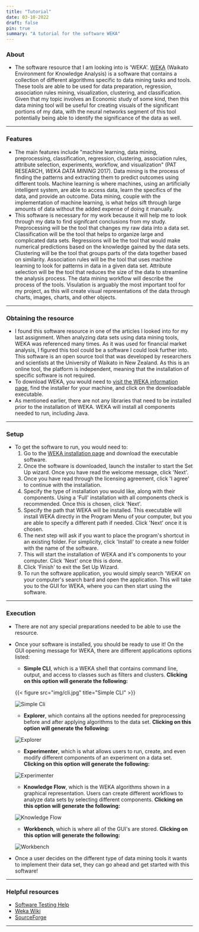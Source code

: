 ```yaml
---
title: "Tutorial"
date: 03-10-2022
draft: false
pin: true
summary: "A tutorial for the software WEKA"
---
```


### About

- The software resource that I am looking into is 'WEKA'. [WEKA](https://www.weka.io/) (Waikato Environment for Knowledge Analysis) is a software that contains a collection of different algorithms specific to data mining tasks and tools. These tools are able to be used for data preparation, regression, association rules mining, visualization, clustering, and classification. Given that my topic involves an Economic study of some kind, then this data mining tool will be useful for creating visuals of the significant portions of my data, with the neural networks segment of this tool potentially being able to identify the significance of the data as well.

---

### Features

- The main features include "machine learning, data mining, preprocessing, classification, regression, clustering, association rules, attribute selection, experiments, workflow, and visualization" (PAT RESEARCH, *WEKA DATA MINING* 2017). Data mining is the process of finding the patterns and extracting them to predict outcomes using different tools. Machine learning is where machines, using an artificially intelligent system, are able to access data, learn the specifics of the data, and provide an outcome. Data mining, couple with the implementation of machine learning, is what helps sift through large amounts of data without the added expense of doing it manually.
- This software is necessary for my work because it will help me to look through my data to find signifcant conclusions from my study. Preprocessing will be the tool that changes my raw data into a data set. Classification will be the tool that helps to organize large and complicated data sets. Regressions will be the tool that would make numerical predictions based on the knowledge gained by the data sets. Clustering will be the tool that groups parts of the data together based on similarity. Association rules will be the tool that uses machine learning to look for patterns in data in a given data set. Attribute selection will be the tool that reduces the size of the data to streamline the analysis process. The data mining workflow will describe the process of the tools. Visulation is arguably the most important tool for my project, as this will create visual representations of the data through charts, images, charts, and other objects.

---

### Obtaining the resource

- I found this software resource in one of the articles I looked into for my last assignment. When analyzing data sets using data mining tools, WEKA was referenced many times. As it was used for financial market analysis, I figured this tool could be a software I could look further into. This software is an open source tool that was developed by researchers and scientists at the University of Waikato in New Zealand. As this is an online tool, the platform is independent, meaning that the installation of specific software is not required.
- To download WEKA, you would need to [visit the WEKA information page](https://waikato.github.io/weka-wiki/downloading_weka/), find the installer for your machine, and click on the downloadable executable.
- As mentioned earlier, there are not any libraries that need to be installed prior to the installation of WEKA. WEKA will install all components needed to run, including Java.

---

### Setup

- To get the software to run, you would need to:
	1. Go to the [WEKA installation page](https://waikato.github.io/weka-wiki/downloading_weka/) and download the executable software.
	2. Once the software is downloaded, launch the installer to start the Set Up wizard. Once you have read the welcome message, click 'Next'.
	3. Once you have read through the licensing agreement, click 'I agree' to continue with the installation.
	4. Specify the type of installation you would like, along with their components. Using a 'Full' installation with all components check is recommended. Once this is chosen, click 'Next'.
	5. Specify the path that WEKA will be installed. This executable will install WEKA directly in the Program Menu of your computer, but you are able to specify a different path if needed. Click 'Next' once it is chosen.
	6. The next step will ask if you want to place the program's shortcut in an existing folder. For simplicity, click 'Install' to create a new folder with the name of the software.
	7. This will start the installation of WEKA and it's components to your computer. Click 'Next' once this is done.
	8. Click 'Finish' to exit the Set Up Wizard.
	9. To run the software application, you would simply search 'WEKA' on your computer's search bard and open the application. This will take you to the GUI for WEKA, where you can then start using the software.

---

### Execution

- There are not any special preparations needed to be able to use the resource.
- Once your software is installed, you should be ready to use it! On the GUI opening message for WEKA, there are different applications options listed:
	- **Simple CLI**, which is a WEKA shell that contains command line, output, and access to classes such as filters and clusters. **Clicking on this option will generate the following:**

	{{< figure src="img/cli.jpg" title="Simple CLI" >}}

	![Simple Cli](img/cli.jpg)

	- **Explorer**, which contains all the options needed for preprocessing before and after applying algorithms to the data set.
	**Clicking on this option will generate the following:**

	![Explorer](img/explorer.jpg)

	- **Experimenter**, which is what allows users to run, create, and even modify different components of an experiment on a data set.
	**Clicking on this option will generate the following:**

	![Experimenter](img/experimenter.jpg)

	- **Knowledge Flow**, which is the WEKA algorithms shown in a graphical representation. Users can create different workflows to analyze data sets by selecting different components.
	**Clicking on this option will generate the following:**

	![Knowledge Flow](img/knowledge-flow.jpg)

	- **Workbench**, which is where all of the GUI's are stored.
	**Clicking on this option will generate the following:**

	![Workbench](img/workbench.jpg)

- Once a user decides on the different type of data mining tools it wants to implement their data set, they can go ahead and get started with this software!

---

### Helpful resources

- [Software Testing Help](https://www.softwaretestinghelp.com/weka-tutorial/)
- [Weka Wiki](https://waikato.github.io/weka-wiki/downloading_weka/)
- [SourceForge](https://sourceforge.net/projects/weka/)

---

